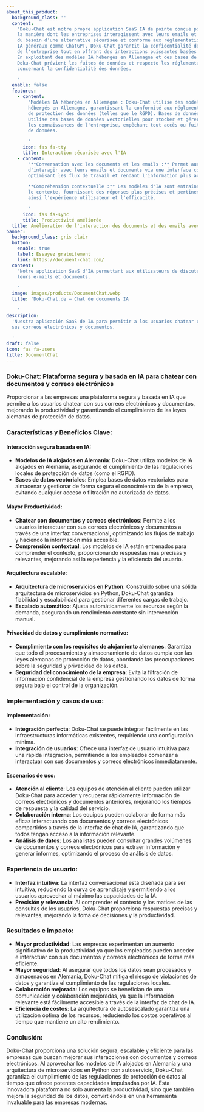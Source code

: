 ```yaml
---
about_this_product:
  background_class: ''
  content:
    "Doku-Chat est notre propre application SaaS IA de pointe conçue pour révolutionner
    la manière dont les entreprises interagissent avec leurs emails et documents.  Né
    du besoin d'une alternative sécurisée et conforme aux réglementations aux chatbots
    IA généraux comme ChatGPT, Doku-Chat garantit la confidentialité des connaissances
    de l'entreprise tout en offrant des interactions puissantes basées sur l'IA.
    En exploitant des modèles IA hébergés en Allemagne et des bases de données vectorielles,
    Doku-Chat prévient les fuites de données et respecte les réglementations strictes
    concernant la confidentialité des données.

    "
  enable: false
  features:
    - content:
        "Modèles IA hébergés en Allemagne : Doku-Chat utilise des modèles IA
        hébergés en Allemagne, garantissant la conformité aux réglementations locales
        de protection des données (telles que le RGPD). Bases de données vectorielles :
        Utilise des bases de données vectorielles pour stocker et gérer en toute sécurité
        les connaissances de l'entreprise, empêchant tout accès ou fuite non autorisé
        de données.

        "
      icon: fas fa-tty
      title: Interaction sécurisée avec l'IA
    - content:
        "**Conversation avec les documents et les emails :** Permet aux utilisateurs
        d'interagir avec leurs emails et documents via une interface conversationnelle,
        optimisant les flux de travail et rendant l'information plus accessible.

        **Compréhension contextuelle :** Les modèles d'IA sont entraînés à comprendre
        le contexte, fournissant des réponses plus précises et pertinentes, améliorant
        ainsi l'expérience utilisateur et l'efficacité.

        "
      icon: fas fa-sync
      title: Productivité améliorée
  title: Amélioration de l'interaction des documents et des emails avec Doku-Chat
banner:
  background_class: gris clair
  button:
    enable: true
    label: Essayez gratuitement
    link: https://document-chat.com/
  content:
    "Notre application SaaS d'IA permettant aux utilisateurs de discuter avec
    leurs e-mails et documents.

    "
  image: images/products/DocumentChat.webp
  title: 'Doku-Chat.de – Chat de documents IA

    '
description:
  'Nuestra aplicación SaaS de IA para permitir a los usuarios chatear con
  sus correos electrónicos y documentos.

  '
draft: false
icon: fas fa-users
title: DocumentChat
---
```


### Doku-Chat: Plataforma segura y basada en IA para chatear con documentos y correos electrónicos

Proporcionar a las empresas una plataforma segura y basada en IA que permite a los usuarios chatear con sus correos electrónicos y documentos, mejorando la productividad y garantizando el cumplimiento de las leyes alemanas de protección de datos.

### Características y Beneficios Clave:

#### Interacción segura basada en IA:

- **Modelos de IA alojados en Alemania**: Doku-Chat utiliza modelos de IA alojados en Alemania, asegurando el cumplimiento de las regulaciones locales de protección de datos (como el RGPD).
- **Bases de datos vectoriales**: Emplea bases de datos vectoriales para almacenar y gestionar de forma segura el conocimiento de la empresa, evitando cualquier acceso o filtración no autorizada de datos.

#### Mayor Productividad:

- **Chatear con documentos y correos electrónicos**: Permite a los usuarios interactuar con sus correos electrónicos y documentos a través de una interfaz conversacional, optimizando los flujos de trabajo y haciendo la información más accesible.
- **Comprensión contextual**: Los modelos de IA están entrenados para comprender el contexto, proporcionando respuestas más precisas y relevantes, mejorando así la experiencia y la eficiencia del usuario.

#### Arquitectura escalable:

- **Arquitectura de microservicios en Python**: Construido sobre una sólida arquitectura de microservicios en Python, Doku-Chat garantiza fiabilidad y escalabilidad para gestionar diferentes cargas de trabajo.
- **Escalado automático**: Ajusta automáticamente los recursos según la demanda, asegurando un rendimiento constante sin intervención manual.

#### Privacidad de datos y cumplimiento normativo:

- **Cumplimiento con los requisitos de alojamiento alemanes**: Garantiza que todo el procesamiento y almacenamiento de datos cumpla con las leyes alemanas de protección de datos, abordando las preocupaciones sobre la seguridad y privacidad de los datos.
- **Seguridad del conocimiento de la empresa**: Evita la filtración de información confidencial de la empresa gestionando los datos de forma segura bajo el control de la organización.

### Implementación y casos de uso:

#### Implementación:

- **Integración perfecta**: Doku-Chat se puede integrar fácilmente en las infraestructuras informáticas existentes, requiriendo una configuración mínima.
- **Integración de usuarios**: Ofrece una interfaz de usuario intuitiva para una rápida integración, permitiendo a los empleados comenzar a interactuar con sus documentos y correos electrónicos inmediatamente.

#### Escenarios de uso:

- **Atención al cliente**: Los equipos de atención al cliente pueden utilizar Doku-Chat para acceder y recuperar rápidamente información de correos electrónicos y documentos anteriores, mejorando los tiempos de respuesta y la calidad del servicio.
- **Colaboración interna**: Los equipos pueden colaborar de forma más eficaz interactuando con documentos y correos electrónicos compartidos a través de la interfaz de chat de IA, garantizando que todos tengan acceso a la información relevante.
- **Análisis de datos**: Los analistas pueden consultar grandes volúmenes de documentos y correos electrónicos para extraer información y generar informes, optimizando el proceso de análisis de datos.

### Experiencia de usuario:

- **Interfaz intuitiva**: La interfaz conversacional está diseñada para ser intuitiva, reduciendo la curva de aprendizaje y permitiendo a los usuarios aprovechar al máximo las capacidades de la IA.
- **Precisión y relevancia**: Al comprender el contexto y los matices de las consultas de los usuarios, Doku-Chat proporciona respuestas precisas y relevantes, mejorando la toma de decisiones y la productividad.

### Resultados e impacto:

- **Mayor productividad**: Las empresas experimentan un aumento significativo de la productividad ya que los empleados pueden acceder e interactuar con sus documentos y correos electrónicos de forma más eficiente.
- **Mayor seguridad**: Al asegurar que todos los datos sean procesados y almacenados en Alemania, Doku-Chat mitiga el riesgo de violaciones de datos y garantiza el cumplimiento de las regulaciones locales.
- **Colaboración mejorada**: Los equipos se benefician de una comunicación y colaboración mejoradas, ya que la información relevante está fácilmente accesible a través de la interfaz de chat de IA.
- **Eficiencia de costos**: La arquitectura de autosescalado garantiza una utilización óptima de los recursos, reduciendo los costos operativos al tiempo que mantiene un alto rendimiento.

### Conclusión:

Doku-Chat proporciona una solución segura, escalable y eficiente para las empresas que buscan mejorar sus interacciones con documentos y correos electrónicos. Al aprovechar los modelos de IA alojados en Alemania y una arquitectura de microservicios en Python con autoservicio, Doku-Chat garantiza el cumplimiento de las regulaciones de protección de datos al tiempo que ofrece potentes capacidades impulsadas por IA. Esta innovadora plataforma no solo aumenta la productividad, sino que también mejora la seguridad de los datos, convirtiéndola en una herramienta invaluable para las empresas modernas.
